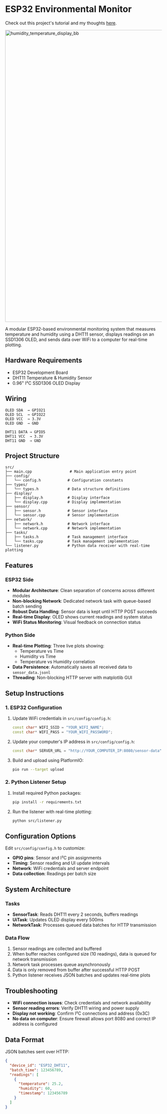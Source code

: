 # ESP32 Environmental Monitor

Check out this project's tutorial and my thoughts <a href="https://mariopasc.github.io/blog/esp32-temperature-module/">here</a>.

<img width="1755" height="938" alt="humidity_temperature_display_bb" src="https://github.com/user-attachments/assets/29952ecc-947d-4398-9d4f-98478261e2a9" />

A modular ESP32-based environmental monitoring system that measures temperature and humidity using a DHT11 sensor, displays readings on an SSD1306 OLED, and sends data over WiFi to a computer for real-time plotting.

## Hardware Requirements

- ESP32 Development Board
- DHT11 Temperature & Humidity Sensor
- 0.96" I²C SSD1306 OLED Display

## Wiring

```
OLED SDA  → GPIO21
OLED SCL  → GPIO22
OLED VCC  → 3.3V
OLED GND  → GND

DHT11 DATA → GPIO5
DHT11 VCC  → 3.3V
DHT11 GND  → GND
```

## Project Structure

```
src/
├── main.cpp                 # Main application entry point
├── config/
│   └── config.h            # Configuration constants
├── types/
│   └── types.h             # Data structure definitions
├── display/
│   ├── display.h           # Display interface
│   └── display.cpp         # Display implementation
├── sensor/
│   ├── sensor.h            # Sensor interface
│   └── sensor.cpp          # Sensor implementation
├── network/
│   ├── network.h           # Network interface
│   └── network.cpp         # Network implementation
├── tasks/
│   ├── tasks.h             # Task management interface
│   └── tasks.cpp           # Task management implementation
└── listener.py             # Python data receiver with real-time plotting
```

## Features

### ESP32 Side
- **Modular Architecture**: Clean separation of concerns across different modules
- **Non-blocking Network**: Dedicated network task with queue-based batch sending
- **Robust Data Handling**: Sensor data is kept until HTTP POST succeeds
- **Real-time Display**: OLED shows current readings and system status
- **WiFi Status Monitoring**: Visual feedback on connection status

### Python Side
- **Real-time Plotting**: Three live plots showing:
  - Temperature vs Time
  - Humidity vs Time  
  - Temperature vs Humidity correlation
- **Data Persistence**: Automatically saves all received data to `sensor_data.jsonl`
- **Threading**: Non-blocking HTTP server with matplotlib GUI

## Setup Instructions

### 1. ESP32 Configuration

1. Update WiFi credentials in `src/config/config.h`:
   ```cpp
   const char* WIFI_SSID = "YOUR_WIFI_NAME";
   const char* WIFI_PASS = "YOUR_WIFI_PASSWORD";
   ```

2. Update your computer's IP address in `src/config/config.h`:
   ```cpp
   const char* SERVER_URL = "http://YOUR_COMPUTER_IP:8080/sensor-data";
   ```

3. Build and upload using PlatformIO:
   ```bash
   pio run --target upload
   ```

### 2. Python Listener Setup

1. Install required Python packages:
   ```bash
   pip install -r requirements.txt
   ```

2. Run the listener with real-time plotting:
   ```bash
   python src/listener.py
   ```

## Configuration Options

Edit `src/config/config.h` to customize:
- **GPIO pins**: Sensor and I²C pin assignments
- **Timing**: Sensor reading and UI update intervals  
- **Network**: WiFi credentials and server endpoint
- **Data collection**: Readings per batch size

## System Architecture

### Tasks
- **SensorTask**: Reads DHT11 every 2 seconds, buffers readings
- **UiTask**: Updates OLED display every 500ms
- **NetworkTask**: Processes queued data batches for HTTP transmission

### Data Flow
1. Sensor readings are collected and buffered
2. When buffer reaches configured size (10 readings), data is queued for network transmission
3. Network task processes queue asynchronously  
4. Data is only removed from buffer after successful HTTP POST
5. Python listener receives JSON batches and updates real-time plots

## Troubleshooting

- **WiFi connection issues**: Check credentials and network availability
- **Sensor reading errors**: Verify DHT11 wiring and power supply
- **Display not working**: Confirm I²C connections and address (0x3C)
- **No data on computer**: Ensure firewall allows port 8080 and correct IP address is configured

## Data Format

JSON batches sent over HTTP:
```json
{
  "device_id": "ESP32_DHT11",
  "batch_time": 123456789,
  "readings": [
    {
      "temperature": 25.2,
      "humidity": 60,
      "timestamp": 123456789
    }
  ]
}
```
